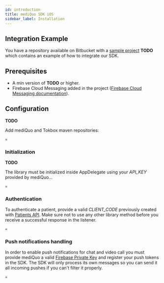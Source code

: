 ```yaml
---
id: introduction
title: mediQuo SDK iOS
sidebar_label: Installation
---
```


## Integration Example

You have a repository available on Bitbucket with a
[sample project](https://bitbucket.org/dllort-medipremium/mediquo-sdk-example/src/master/) **TODO**
which contains an example of how to integrate our SDK.

## Prerequisites

- A min version of **TODO** or higher.
- Firebase Cloud Messaging added in the project ([Firebase Cloud Messaging documentation](https://firebase.google.com/docs/cloud-messaging/ios/client)).

## Configuration

**TODO**

Add mediQuo and Tokbox maven repositories:

```swift
☠️
```

### Initialization

**TODO**

The library must be initialized inside AppDelegate using your _API_KEY_ provided by mediQuo...

```swift
☠️
```

### Authentication

To authenticate a patient, provide a valid _CLIENT_CODE_ previously created with [Patients API](http://developer.mediquo.com/docs/introduction/). 
Make sure not to use any other library method before you receive a successful response in the listener.


```swift
☠️
 ```

### Push notifications handling

In order to enable push notifications for chat and video call you must provide mediQuo a valid [Firebase Private Key](https://firebase.google.com/docs/cloud-messaging/auth-server#provide-credentials-manually)
and register your push tokens in the SDK.
The SDK will only process its own messages so you can send it all incoming pushes if you can't filter it properly. 

```swift
☠️
 ```


